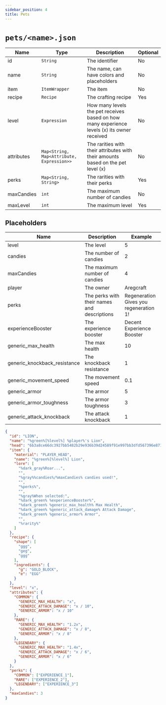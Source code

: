 ```yaml
---
sidebar_position: 4
title: Pets
---
```


# `pets/<name>.json`

| Name | Type | Description | Optional |
| --- | --- | --- | --- |
| id | `String` | The identifier | No |
| name | `String` | The name, can have colors and placeholders | No |
| item | `ItemWrapper` | The item | No |
| recipe | `Recipe` | The crafting recipe | Yes |
| level | `Expression` | How many levels the pet receives based on how many experience levels (x) its owner received | No |
| attributes | `Map<String, Map<Attribute, Expression>>` | The rarities with their attributes with their amounts based on the pet level (x) | No |
| perks | `Map<String, String>` | The rarities with their perks | Yes |
| maxCandies | `int` | The maximum number of candies | No |
| maxLevel | `int` | The maximum level | Yes |

## Placeholders

| Name | Description | Example |
| --- | --- | --- |
| level | The level | 5 |
| candies | The number of candies | 2 |
| maxCandies | The maximum number of candies | 4 |
| player | The owner | Aregcraft |
| perks | The perks with their names and descriptions | Regeneration<br/>Gives you regeneration 1!|
| experienceBooster | The experience booster | Decent Experience Booster |
| generic_max_health | The max health | 10 |
| generic_knockback_resistance | The knockback resistance | 1 |
| generic_movement_speed | The movement speed | 0.1 |
| generic_armor | The armor | 5 |
| generic_armor_toughness | The armor toughness | 3 |
| generic_attack_knockback | The attack knockback | 1 |

```json
{
  "id": "LION",
  "name": "%green%[%level%] %player%'s Lion",
  "head": "6b3a8ce66dc3927bb5482b29e936b39d24589f91e997bb3dfd567396e871120",
  "item": {
    "material": "PLAYER_HEAD",
    "name": "%green%[%level%] Lion",
    "lore": [
      "%dark_gray%Roar...",
      "",
      "%gray%%candies%/%maxCandies% candies used!",
      "",
      "%perks%",
      "",
      "%gray%When selected:",
      "%dark_green% %experienceBooster%",
      "%dark_green% %generic_max_health% Max Health",
      "%dark_green% %generic_attack_damage% Attack Damage",
      "%dark_green% %generic_armor% Armor",
      "",
      "%rarity%"
    ]
  },
  "recipe": {
    "shape": [
      "ggg",
      "geg",
      "ggg"
    ],
    "ingredients": {
      "g": "GOLD_BLOCK",
      "e": "EGG"
    }
  },
  "level": "x",
  "attributes": {
    "COMMON": {
      "GENERIC_MAX_HEALTH": "x",
      "GENERIC_ATTACK_DAMAGE": "x / 10",
      "GENERIC_ARMOR": "x / 10"
    },
    "RARE": {
      "GENERIC_MAX_HEALTH": "1.2x",
      "GENERIC_ATTACK_DAMAGE": "x / 8",
      "GENERIC_ARMOR": "x / 8"
    },
    "LEGENDARY": {
      "GENERIC_MAX_HEALTH": "1.4x",
      "GENERIC_ATTACK_DAMAGE": "x / 6",
      "GENERIC_ARMOR": "x / 6"
    }
  },
  "perks": {
    "COMMON": ["EXPERIENCE_1"],
    "RARE": ["EXPERIENCE_2"],
    "LEGENDARY": ["EXPERIENCE_3"]
  },
  "maxCandies": 3
}
```
